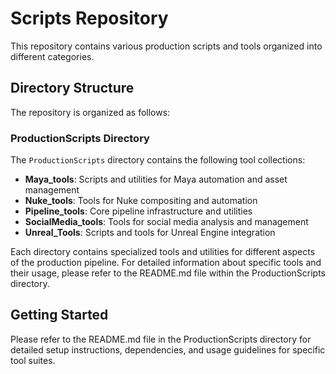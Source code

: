 # Scripts Repository

This repository contains various production scripts and tools organized into different categories.

## Directory Structure

The repository is organized as follows:

### ProductionScripts Directory

The `ProductionScripts` directory contains the following tool collections:

- **Maya_tools**: Scripts and utilities for Maya automation and asset management
- **Nuke_tools**: Tools for Nuke compositing and automation
- **Pipeline_tools**: Core pipeline infrastructure and utilities
- **SocialMedia_tools**: Tools for social media analysis and management
- **Unreal_Tools**: Scripts and tools for Unreal Engine integration

Each directory contains specialized tools and utilities for different aspects of the production pipeline. For detailed information about specific tools and their usage, please refer to the README.md file within the ProductionScripts directory.

## Getting Started

Please refer to the README.md file in the ProductionScripts directory for detailed setup instructions, dependencies, and usage guidelines for specific tool suites.
